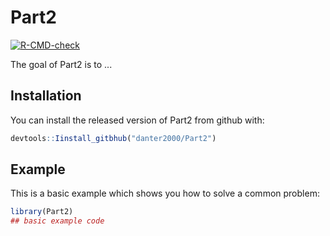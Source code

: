 
# Part2

<!-- badges: start -->
[![R-CMD-check](https://github.com/danter2000/Part2/workflows/R-CMD-check/badge.svg)](https://github.com/danter2000/Part2/actions)
<!-- badges: end -->

The goal of Part2 is to ...

## Installation

You can install the released version of Part2 from github with:

``` r
devtools::Iinstall_gitbhub("danter2000/Part2")
```

## Example

This is a basic example which shows you how to solve a common problem:

``` r
library(Part2)
## basic example code
```

